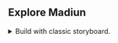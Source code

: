 ## Explore Madiun ##

<details>
<summary>Build with classic storyboard.</summary>
![](https://images2.imgbox.com/d1/77/y1r6CZNw_o.png)
<details>

#### How to run/build this project ####
- in project directory run `pod install`
- add `GoogleService-Info.plist` create `keys.plist` then set value ![](https://i.imgur.com/dgYiG7t.png)

#### Screenshot ####
| ![](https://i.imgur.com/zNbXYm3.png) | ![](https://i.imgur.com/mFlWXM5.png) | ![](https://i.imgur.com/RSaOKsE.png) | ![](https://i.imgur.com/JnulCVM.png) |
| :---: | :---: | :---: | :---: |
| ![](https://i.imgur.com/sRZO88Q.png) | - | ![](https://images2.imgbox.com/7a/fd/CusCof3U_o.png) | ![](https://images2.imgbox.com/a4/ce/9LxrGAfa_o.png) |

#### List Library ####
- [Alamofire](https://cocoapods.org/pods/Alamofire)
- [FirebaseAnalytics](https://cocoapods.org/pods/FirebaseAnalytics)
- [FirebaseCore](https://cocoapods.org/pods/FirebaseCore)
- [Google Maps iOS Utils](https://cocoapods.org/pods/Google-Maps-iOS-Utils)
- [Kingfisher](https://cocoapods.org/pods/Kingfisher)